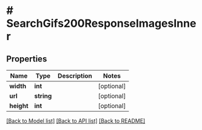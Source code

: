 # # SearchGifs200ResponseImagesInner

## Properties

Name | Type | Description | Notes
------------ | ------------- | ------------- | -------------
**width** | **int** |  | [optional]
**url** | **string** |  | [optional]
**height** | **int** |  | [optional]

[[Back to Model list]](../../README.md#models) [[Back to API list]](../../README.md#endpoints) [[Back to README]](../../README.md)
